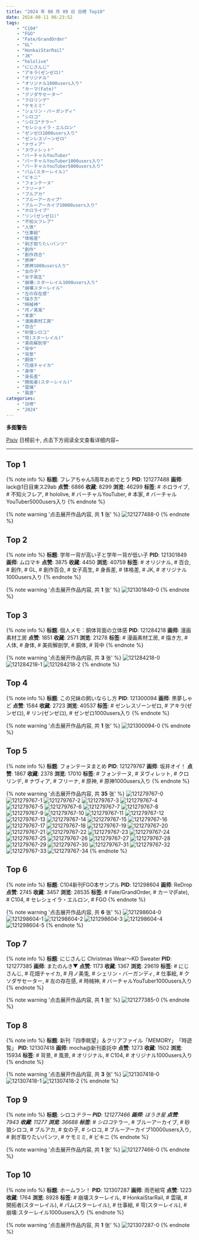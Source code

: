 ```yaml
---
title: "2024 年 08 月 09 日 日榜 Top10"
date: 2024-08-11 06:23:52
tags:
    - "C104"
    - "FGO"
    - "Fate/GrandOrder"
    - "GL"
    - "HonkaiStarRail"
    - "JK"
    - "hololive"
    - "にじさんじ"
    - "アキラ(ゼンゼロ)"
    - "オリジナル"
    - "オリジナル1000users入り"
    - "カーマ(Fate)"
    - "クソダサセーター"
    - "クロリンデ"
    - "ケモミミ"
    - "シェリン・バーガンディ"
    - "シロコ"
    - "シロコ*テラー"
    - "セレシェイラ・エルロン"
    - "ゼンゼロ1000users入り"
    - "ゼンレスゾーンゼロ"
    - "ナヴィア"
    - "ヌヴィレット"
    - "バーチャルYouTuber"
    - "バーチャルYouTuber1000users入り"
    - "バーチャルYouTuber5000users入り"
    - "パム(スターレイル)"
    - "ビキニ"
    - "フォンテーヌ"
    - "フリーナ"
    - "ブルアカ"
    - "ブルーアーカイブ"
    - "ブルーアーカイブ10000users入り"
    - "ホロライブ"
    - "リン(ゼンゼロ)"
    - "不知火フレア"
    - "人体"
    - "仕事絵"
    - "体格差"
    - "剥ぎ取りたいパンツ"
    - "創作"
    - "創作百合"
    - "原神"
    - "原神1000users入り"
    - "女の子"
    - "女子高生"
    - "崩壊:スターレイル1000users入り"
    - "崩壊スターレイル"
    - "左の存在感"
    - "描き方"
    - "時械神"
    - "月ノ美兎"
    - "本家"
    - "漫画素材工房"
    - "百合"
    - "砂狼シロコ"
    - "穹(スターレイル)"
    - "美術解剖学"
    - "背中"
    - "背景"
    - "胴体"
    - "花畑チャイカ"
    - "身体"
    - "身長差"
    - "開拓者(スターレイル)"
    - "雲璃"
    - "風景"
categories:
    - "日榜"
    - "2024"
---
```


<i class="fa fa-triangle-exclamation"></i>**多图警告**<i class="fa fa-triangle-exclamation"></i>

[Pixiv](https://www.pixiv.net/) 日榜前十, 点击下方阅读全文查看详细内容~

<!-- more -->

---

## Top 1

{% note info %}
**标题**: フレアちゃん5周年おめでとう
**PID**: 121277488 **画师**: lack@1日目東ス29ab
**点赞**: 6886 **收藏**: 8299 **浏览**: 46299
**标签**: # ホロライブ, # 不知火フレア, # hololive, # バーチャルYouTuber, # 本家, # バーチャルYouTuber5000users入り
{% endnote %}

{% note warning '点击展开作品内容, 共 **1** 张' %}
![121277488-0](https://i.pixiv.re/img-original/img/2024/08/08/00/00/39/121277488_p0.png)
{% endnote %}

## Top 2

{% note info %}
**标题**: 学年一背が高い子と学年一背が低い子
**PID**: 121301849 **画师**: ムロマキ
**点赞**: 3875 **收藏**: 4450 **浏览**: 40759
**标签**: # オリジナル, # 百合, # 創作, # GL, # 創作百合, # 女子高生, # 身長差, # 体格差, # JK, # オリジナル1000users入り
{% endnote %}

{% note warning '点击展开作品内容, 共 **1** 张' %}
![121301849-0](https://i.pixiv.re/img-original/img/2024/08/08/21/24/41/121301849_p0.jpg)
{% endnote %}

## Top 3

{% note info %}
**标题**: 個人メモ：胴体背面の立体感
**PID**: 121284218 **画师**: 漫画素材工房
**点赞**: 1851 **收藏**: 2571 **浏览**: 21278
**标签**: # 漫画素材工房, # 描き方, # 人体, # 身体, # 美術解剖学, # 胴体, # 背中
{% endnote %}

{% note warning '点击展开作品内容, 共 **3** 张' %}
![121284218-0](https://i.pixiv.re/img-original/img/2024/08/08/06/00/06/121284218_p0.jpg)
![121284218-1](https://i.pixiv.re/img-original/img/2024/08/08/06/00/06/121284218_p1.jpg)
![121284218-2](https://i.pixiv.re/img-original/img/2024/08/08/06/00/06/121284218_p2.jpg)
{% endnote %}

## Top 4

{% note info %}
**标题**: この兄妹の飼いならし方
**PID**: 121300094 **画师**: 黒夢しゃど
**点赞**: 1584 **收藏**: 2723 **浏览**: 40537
**标签**: # ゼンレスゾーンゼロ, # アキラ(ゼンゼロ), # リン(ゼンゼロ), # ゼンゼロ1000users入り
{% endnote %}

{% note warning '点击展开作品内容, 共 **1** 张' %}
![121300094-0](https://i.pixiv.re/img-original/img/2024/08/08/20/33/00/121300094_p0.png)
{% endnote %}

## Top 5

{% note info %}
**标题**: フォンテーヌまとめ
**PID**: 121279767 **画师**: 坂井オイ！
**点赞**: 1867 **收藏**: 2378 **浏览**: 17010
**标签**: # フォンテーヌ, # ヌヴィレット, # クロリンデ, # ナヴィア, # フリーナ, # 原神, # 原神1000users入り
{% endnote %}

{% note warning '点击展开作品内容, 共 **35** 张' %}
![121279767-0](https://i.pixiv.re/img-original/img/2024/08/08/01/21/36/121279767_p0.jpg)
![121279767-1](https://i.pixiv.re/img-original/img/2024/08/08/01/21/36/121279767_p1.jpg)
![121279767-2](https://i.pixiv.re/img-original/img/2024/08/08/01/21/36/121279767_p2.jpg)
![121279767-3](https://i.pixiv.re/img-original/img/2024/08/08/01/21/36/121279767_p3.jpg)
![121279767-4](https://i.pixiv.re/img-original/img/2024/08/08/01/21/36/121279767_p4.jpg)
![121279767-5](https://i.pixiv.re/img-original/img/2024/08/08/01/21/36/121279767_p5.jpg)
![121279767-6](https://i.pixiv.re/img-original/img/2024/08/08/01/21/36/121279767_p6.jpg)
![121279767-7](https://i.pixiv.re/img-original/img/2024/08/08/01/21/36/121279767_p7.jpg)
![121279767-8](https://i.pixiv.re/img-original/img/2024/08/08/01/21/36/121279767_p8.jpg)
![121279767-9](https://i.pixiv.re/img-original/img/2024/08/08/01/21/36/121279767_p9.jpg)
![121279767-10](https://i.pixiv.re/img-original/img/2024/08/08/01/21/36/121279767_p10.jpg)
![121279767-11](https://i.pixiv.re/img-original/img/2024/08/08/01/21/36/121279767_p11.jpg)
![121279767-12](https://i.pixiv.re/img-original/img/2024/08/08/01/21/36/121279767_p12.jpg)
![121279767-13](https://i.pixiv.re/img-original/img/2024/08/08/01/21/36/121279767_p13.jpg)
![121279767-14](https://i.pixiv.re/img-original/img/2024/08/08/01/21/36/121279767_p14.jpg)
![121279767-15](https://i.pixiv.re/img-original/img/2024/08/08/01/21/36/121279767_p15.jpg)
![121279767-16](https://i.pixiv.re/img-original/img/2024/08/08/01/21/36/121279767_p16.jpg)
![121279767-17](https://i.pixiv.re/img-original/img/2024/08/08/01/21/36/121279767_p17.jpg)
![121279767-18](https://i.pixiv.re/img-original/img/2024/08/08/01/21/36/121279767_p18.jpg)
![121279767-19](https://i.pixiv.re/img-original/img/2024/08/08/01/21/36/121279767_p19.jpg)
![121279767-20](https://i.pixiv.re/img-original/img/2024/08/08/01/21/36/121279767_p20.jpg)
![121279767-21](https://i.pixiv.re/img-original/img/2024/08/08/01/21/36/121279767_p21.jpg)
![121279767-22](https://i.pixiv.re/img-original/img/2024/08/08/01/21/36/121279767_p22.jpg)
![121279767-23](https://i.pixiv.re/img-original/img/2024/08/08/01/21/36/121279767_p23.jpg)
![121279767-24](https://i.pixiv.re/img-original/img/2024/08/08/01/21/36/121279767_p24.jpg)
![121279767-25](https://i.pixiv.re/img-original/img/2024/08/08/01/21/36/121279767_p25.jpg)
![121279767-26](https://i.pixiv.re/img-original/img/2024/08/08/01/21/36/121279767_p26.jpg)
![121279767-27](https://i.pixiv.re/img-original/img/2024/08/08/01/21/36/121279767_p27.jpg)
![121279767-28](https://i.pixiv.re/img-original/img/2024/08/08/01/21/36/121279767_p28.jpg)
![121279767-29](https://i.pixiv.re/img-original/img/2024/08/08/01/21/36/121279767_p29.jpg)
![121279767-30](https://i.pixiv.re/img-original/img/2024/08/08/01/21/36/121279767_p30.jpg)
![121279767-31](https://i.pixiv.re/img-original/img/2024/08/08/01/21/36/121279767_p31.jpg)
![121279767-32](https://i.pixiv.re/img-original/img/2024/08/08/01/21/36/121279767_p32.jpg)
![121279767-33](https://i.pixiv.re/img-original/img/2024/08/08/01/21/36/121279767_p33.jpg)
![121279767-34](https://i.pixiv.re/img-original/img/2024/08/08/01/21/36/121279767_p34.jpg)
{% endnote %}

## Top 6

{% note info %}
**标题**: C104新刊FGO本サンプル
**PID**: 121298604 **画师**: ReDrop
**点赞**: 2745 **收藏**: 3457 **浏览**: 28535
**标签**: # Fate/GrandOrder, # カーマ(Fate), # C104, # セレシェイラ・エルロン, # FGO
{% endnote %}

{% note warning '点击展开作品内容, 共 **6** 张' %}
![121298604-0](https://i.pixiv.re/img-original/img/2024/08/08/19/40/45/121298604_p0.jpg)
![121298604-1](https://i.pixiv.re/img-original/img/2024/08/08/19/40/45/121298604_p1.jpg)
![121298604-2](https://i.pixiv.re/img-original/img/2024/08/08/19/40/45/121298604_p2.jpg)
![121298604-3](https://i.pixiv.re/img-original/img/2024/08/08/19/40/45/121298604_p3.jpg)
![121298604-4](https://i.pixiv.re/img-original/img/2024/08/08/19/40/45/121298604_p4.jpg)
![121298604-5](https://i.pixiv.re/img-original/img/2024/08/08/19/40/45/121298604_p5.jpg)
{% endnote %}

## Top 7

{% note info %}
**标题**: にじさんじ Christmas Wear～KD Sweater
**PID**: 121277385 **画师**: またのんき▼
**点赞**: 1173 **收藏**: 1367 **浏览**: 29619
**标签**: # にじさんじ, # 花畑チャイカ, # 月ノ美兎, # シェリン・バーガンディ, # 仕事絵, # クソダサセーター, # 左の存在感, # 時械神, # バーチャルYouTuber1000users入り
{% endnote %}

{% note warning '点击展开作品内容, 共 **1** 张' %}
![121277385-0](https://i.pixiv.re/img-original/img/2024/08/08/00/00/14/121277385_p0.jpg)
{% endnote %}

## Top 8

{% note info %}
**标题**: 新刊「四季眺望」＆クリアファイル「MEMORY」　「時遊覧」
**PID**: 121307418 **画师**: mocha@新刊委託中
**点赞**: 1273 **收藏**: 1502 **浏览**: 15934
**标签**: # 背景, # 風景, # オリジナル, # C104, # オリジナル1000users入り
{% endnote %}

{% note warning '点击展开作品内容, 共 **3** 张' %}
![121307418-0](https://i.pixiv.re/img-original/img/2024/08/09/00/00/50/121307418_p0.png)
![121307418-1](https://i.pixiv.re/img-original/img/2024/08/09/00/00/50/121307418_p1.png)
![121307418-2](https://i.pixiv.re/img-original/img/2024/08/09/00/00/50/121307418_p2.png)
{% endnote %}

## Top 9

{% note info %}
**标题**: シロコ*テラー
**PID**: 121277466 **画师**: ほうき星
**点赞**: 7943 **收藏**: 11277 **浏览**: 36688
**标签**: # シロコ*テラー, # ブルーアーカイブ, # 砂狼シロコ, # ブルアカ, # 女の子, # シロコ, # ブルーアーカイブ10000users入り, # 剥ぎ取りたいパンツ, # ケモミミ, # ビキニ
{% endnote %}

{% note warning '点击展开作品内容, 共 **1** 张' %}
![121277466-0](https://i.pixiv.re/img-original/img/2024/08/08/00/00/29/121277466_p0.jpg)
{% endnote %}

## Top 10

{% note info %}
**标题**: ホームラン！
**PID**: 121307287 **画师**: 雨壱絵穹
**点赞**: 1223 **收藏**: 1764 **浏览**: 8928
**标签**: # 崩壊スターレイル, # HonkaiStarRail, # 雲璃, # 開拓者(スターレイル), # パム(スターレイル), # 仕事絵, # 穹(スターレイル), # 崩壊:スターレイル1000users入り
{% endnote %}

{% note warning '点击展开作品内容, 共 **1** 张' %}
![121307287-0](https://i.pixiv.re/img-original/img/2024/08/09/00/00/15/121307287_p0.png)
{% endnote %}
